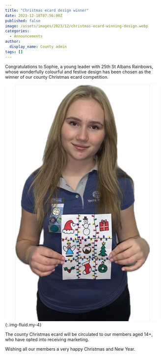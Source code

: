 ```yaml
---
title: "Christmas ecard design winner"
date: 2023-12-18T07:56:00Z
published: false
image: /assets/images/2023/12/christmas-ecard-winning-design.webp
categories:
  - Announcements
author:
  display_name: County admin
tags: []
---
```

Congratulations to Sophie, a young leader with 25th St Albans Rainbows, whose wonderfully colourful and festive design has been chosen as the winner of our county Christmas ecard competition.

![Sophie with the winning design](/assets/images/2023/12/sophie-xmas-card.webp){:.img-fluid.my-4}

The county Christmas ecard will be circulated to our members aged 14+, who have opted into receiving marketing.

Wishing all our members a very happy Christmas and New Year.
